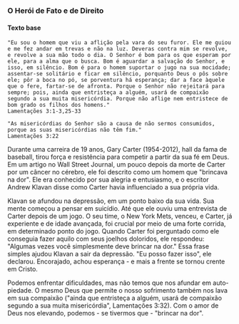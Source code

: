 ### O Herói de Fato e de Direito

#### Texto base
```
"Eu sou o homem que viu a aflição pela vara do seu furor. Ele me guiou e me fez andar em trevas e não na luz. Deveras contra mim se revolve, e revolve a sua mão todo o dia. O Senhor é bom para os que esperam por ele, para a alma que o busca. Bom é aguardar a salvação do Senhor, e isso, em silêncio. Bom é para o homem suportar o jugo na sua mocidade; assentar-se solitário e ficar em silêncio, porquanto Deus o pôs sobre ele; pôr a boca no pó, se porventura há esperança; dar a face àquele que o fere, fartar-se de afronta. Porque o Senhor não rejeitará para sempre; pois, ainda que entristeça a alguém, usará de compaixão segundo a sua muita misericórdia. Porque não aflige nem entristece de bom grado os filhos dos homens."
Lamentações 3:1-3,25-33
```

```
"As misericórdias do Senhor são a causa de não sermos consumidos, porque as suas misericórdias não têm fim."
Lamentações 3:22
```

Durante uma carreira de 19 anos, Gary Carter (1954-2012), hall da fama de baseball, tirou força e resistência para competir a partir da sua fé em Deus. Em um artigo no Wall Street Journal, um pouco depois da morte de Carter por um câncer no cérebro, ele foi descrito como um homem que "brincava na dor". Ele era conhecido por sua alegria e entusiasmo, e o escritor Andrew Klavan disse como Carter havia influenciado a sua própria vida.

Klavan se afundou na depressão, em um ponto baixo da sua vida. Sua mente começou a pensar em suicídio. Até que ele ouviu uma entrevista de Carter depois de um jogo. O seu time, o New York Mets, venceu, e Carter, já experiente e de idade avançada, foi crucial por meio de uma forte corrida, em determinado ponto do jogo. Quando Carter foi perguntado como ele conseguia fazer aquilo com seus joelhos doloridos, ele respondeu: "Algumas vezes você simplesmente deve brincar na dor." Essa frase simples ajudou Klavan a sair da depressão. "Eu posso fazer isso", ele declarou. Encorajado, achou esperança - e mais a frente se tornou crente em Cristo.

Podemos enfrentar dificuldades, mas não temos que nos afundar em auto-piedade. O mesmo Deus que permite o nosso sofrimento também nos lava em sua compaixão ("ainda que entristeça a alguém, usará de compaixão segundo a sua muita misericórdia", Lamentações 3:32). Com o amor de Deus nos elevando, podemos - se tivermos que - "brincar na dor".
